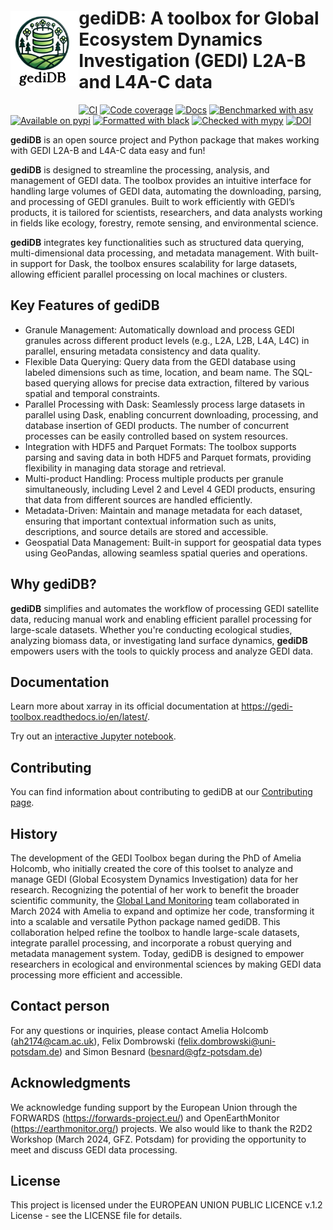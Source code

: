 <p align="center">
<a href="https://git.gfz-potsdam.de/global-land-monitoring/gedi-toolbox.git">
    <img src="docs/_static/logos/gediDB_logo.svg" alt="Master" height="120px" hspace="0px" vspace="30px" align="left">
  </a>
</p>

# gediDB: A toolbox for Global Ecosystem Dynamics Investigation (GEDI) L2A-B and L4A-C data

[![CI](https://github.com/pydata/xarray/workflows/CI/badge.svg?branch=main)]()
[![Code coverage](https://codecov.io/gh/pydata/xarray/branch/main/graph/badge.svg?flag=unittests)]()
[![Docs](https://readthedocs.org/projects/xray/badge/?version=latest)](https://docs.xarray.dev/)
[![Benchmarked with asv](https://img.shields.io/badge/benchmarked%20by-asv-green.svg?style=flat)]()
[![Available on pypi](https://img.shields.io/pypi/v/xarray.svg)]()
[![Formatted with black](https://img.shields.io/badge/code%20style-black-000000.svg)](https://github.com/python/black)
[![Checked with mypy](http://www.mypy-lang.org/static/mypy_badge.svg)](http://mypy-lang.org/)
[![DOI](https://zenodo.org/badge/DOI/10.5281/zenodo.11183201.svg)](https://doi.org/10.5281/zenodo.11183201)

**gediDB** is an open source project and Python
package that makes working with GEDI L2A-B and L4A-C data easy and fun!

**gediDB** is designed to streamline the processing, analysis, and management of GEDI data. The toolbox provides an intuitive interface for handling large volumes of GEDI data, automating the downloading, parsing, and processing of GEDI granules. Built to work efficiently with GEDI’s products, it is tailored for scientists, researchers, and data analysts working in fields like ecology, forestry, remote sensing, and environmental science.

**gediDB** integrates key functionalities such as structured data querying, multi-dimensional data processing, and metadata management. With built-in support for Dask, the toolbox ensures scalability for large datasets, allowing efficient parallel processing on local machines or clusters.

## Key Features of gediDB

- Granule Management: Automatically download and process GEDI granules across different product levels (e.g., L2A, L2B, L4A, L4C) in parallel, ensuring metadata consistency and data quality.
- Flexible Data Querying: Query data from the GEDI database using labeled dimensions such as time, location, and beam name. The SQL-based querying allows for precise data extraction, filtered by various spatial and temporal constraints.
- Parallel Processing with Dask: Seamlessly process large datasets in parallel using Dask, enabling concurrent downloading, processing, and database insertion of GEDI products. The number of concurrent processes can be easily controlled based on system resources.
- Integration with HDF5 and Parquet Formats: The toolbox supports parsing and saving data in both HDF5 and Parquet formats, providing flexibility in managing data storage and retrieval.
- Multi-product Handling: Process multiple products per granule simultaneously, including Level 2 and Level 4 GEDI products, ensuring that data from different sources are handled efficiently.
- Metadata-Driven: Maintain and manage metadata for each dataset, ensuring that important contextual information such as units, descriptions, and source details are stored and accessible.
- Geospatial Data Management: Built-in support for geospatial data types using GeoPandas, allowing seamless spatial queries and operations.

## Why gediDB?
**gediDB** simplifies and automates the workflow of processing GEDI satellite data, reducing manual work and enabling efficient parallel processing for large-scale datasets. Whether you're conducting ecological studies, analyzing biomass data, or investigating land surface dynamics, **gediDB** empowers users with the tools to quickly process and analyze GEDI data.

## Documentation

Learn more about xarray in its official documentation at
<https://gedi-toolbox.readthedocs.io/en/latest/>.

Try out an [interactive Jupyter
notebook]().

## Contributing

You can find information about contributing to gediDB at our
[Contributing
page](https://docs.gediDB.dev/en/stable/contributing.html).

## History

The development of the GEDI Toolbox began during the PhD of Amelia Holcomb, who initially created the core of this toolset to analyze and manage GEDI (Global Ecosystem Dynamics Investigation) data for her research. Recognizing the potential of her work to benefit the broader scientific community, the [Global Land Monitoring](https://www.gfz-potsdam.de/en/section/remote-sensing-and-geoinformatics/topics/global-land-monitoring) team collaborated in March 2024 with Amelia to expand and optimize her code, transforming it into a scalable and versatile Python package named gediDB. This collaboration helped refine the toolbox to handle large-scale datasets, integrate parallel processing, and incorporate a robust querying and metadata management system. Today, gediDB is designed to empower researchers in ecological and environmental sciences by making GEDI data processing more efficient and accessible.

## Contact person
For any questions or inquiries, please contact Amelia Holcomb (ah2174@cam.ac.uk), Felix Dombrowski (felix.dombrowski@uni-potsdam.de) and Simon Besnard (besnard@gfz-potsdam.de) 

## Acknowledgments
We acknowledge funding support by the European Union through the FORWARDS (https://forwards-project.eu/) and OpenEarthMonitor (https://earthmonitor.org/) projects. We also would like to thank the R2D2 Workshop (March 2024, GFZ. Potsdam) for providing the opportunity to meet and discuss GEDI data processing.

## License
This project is licensed under the EUROPEAN UNION PUBLIC LICENCE v.1.2 License - see the LICENSE file for details.